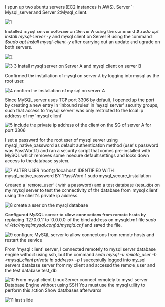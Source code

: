 I spun up two ubuntu servers (EC2 instances in AWS). 
Server 1: Mysql_server and Server 2:Mysql_client.

![1](https://user-images.githubusercontent.com/79456052/176446822-6577205e-2dd9-4c50-aaaf-c3ca80337dd8.png)

Installed mysql server software on Server A using the command *$ sudo apt install mysql-server -y* and mysql client on Server B using the command *$sudo apt install mysql-client -y* after carrying out an update and ugrade on both servers.

![2](https://user-images.githubusercontent.com/79456052/176447734-7756dda3-e4ff-49d1-a567-e514f073b1eb.png)

![3  3  Install mysql server on Server A and mysql client on server B](https://user-images.githubusercontent.com/79456052/176447857-7bc31038-9e11-428f-95d7-c66ab4dd30d8.png)

Confirmed the installation of mysql on server A by logging into mysql as the root user.

![4  confirm the installation of my sql on server A](https://user-images.githubusercontent.com/79456052/176448190-137bcc83-7a17-42f9-9463-85b1e73aee48.png)

Since MySQL server uses TCP port 3306 by default, I opened up the port by creating a new entry in ‘Inbound rules’ in ‘mysql server' security groups, such that access to 'mysql server' was only restricted to the local ip address of my 'mysql client'
 
![5  include the  private ip address of the client on the SG of server A for port 3306](https://user-images.githubusercontent.com/79456052/176448694-31c3efe8-fe9f-4218-a8db-53144a22aa86.png)

I set a password for the root user of mysql server using mysql_native_password as default authentication method  (user's password was PassWord.1) and ran a security script that comes pre-installed with MySQL which removes some insecure default settings and locks down access to the database system.

![7  ALTER USER 'root'@'localhost' IDENTIFIED WITH mysql_native_password BY 'PassWord 1 sudo mysql_secure_installation](https://user-images.githubusercontent.com/79456052/176453616-25ff5733-e8d6-4c34-969a-b8629a150a7e.png)

Created a 'remote_user' ( with a password) and a test database (test_db) on my mysql server to test the connectivity of the database from 'mysql client' using the client's private ip address.

![8  create a user on the mysql database](https://user-images.githubusercontent.com/79456052/176455961-8ee0d4a9-0485-493b-9219-e96e6570349e.png)

Configured MySQL server to allow connections from remote hosts by replacing ‘127.0.0.1’ to ‘0.0.0.0’ of the bind address on mysqld.cnf file *sudo vi /etc/mysql/mysql.conf.d/mysqld.cnf* and saved the file.

![9  configure MySQL server to allow connections from remote hosts and restart the service](https://user-images.githubusercontent.com/79456052/176456860-224faf23-b047-46d1-a5d4-15ca70810e8e.png)


From 'mysql client' server,  I  connected remotely to mysql server database engine without using ssh, but the command *sudo mysql -u remote_user -h <mysql_client private ip address> -p* I succesfully logged into my_sql servers database server from my client and accessd the remote_user and the test database test_db 


![10  From mysql client Linux Server connect remotely to mysql server Database Engine without using SSH  You must use the mysql utility to perform this action   Show databases afterwards](https://user-images.githubusercontent.com/79456052/176457402-36b34a57-9a21-41c5-bac8-48a961ae29b1.png)

![11  last slide](https://user-images.githubusercontent.com/79456052/176458439-4115b77a-66d3-4bb8-8e36-fbf95b3a4aab.png)








